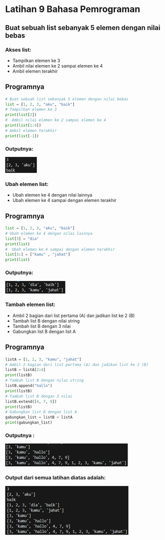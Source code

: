 # Latihan 9 Bahasa Pemrograman
## Buat sebuah list sebanyak 5 elemen dengan nilai bebas
### Akses list:
* Tampilkan elemen ke 3
* Ambil nilai elemen ke 2 sampai elemen ke 4
* Ambil elemen terakhir

## Programnya
``````python
# Buat sebuah list sebanyak 5 elemen dengan nilai bebas
list = [1, 2, 3, "aku", "baik"]
# Tampilkan elemen ke 3
print(list[2])
#  Ambil nilai elemen ke 2 sampai elemen ke 4
print(list[1:4])
# Ambil elemen terakhir
print(list[-1])
``````
### Outputnya:

![Alt text](outputlatihan1.png)

### Ubah elemen list:
* Ubah elemen ke 4 dengan nilai lainnya
* Ubah elemen ke 4 sampai dengan elemen terakhir

## Programnya
``````python
list = [1, 2, 3, "aku", "baik"]
# Ubah elemen ke 4 dengan nilai lainnya
list[3] = "dia"
print(list)
#  Ubah elemen ke 4 sampai dengan elemen terakhir
list[3:] = ["kamu" , "jahat"]
print(list)
``````
### Outputnya:

![Alt text](outputlatihan2.png)

### Tambah elemen list:
* Ambil 2 bagian dari list pertama (A) dan jadikan list ke 2 (B)
* Tambah list B dengan nilai string
* Tambah list B dengan 3 nilai
* Gabungkan list B dengan list A

## Programnya
``````python
listA = [1, 2, 3, "kamu", "jahat"]
# Ambil 2 bagian dari list pertama (A) dan jadikan list ke 2 (B)
listB = listA[2:4]
print(listB)
# Tambah list B dengan nilai string
listB.append("hallo")
print(listB)
# Tambah list B dengan 3 nilai
listB.extend([4, 7, 9])
print(listB)
# Gabungkan list B dengan list A
gabungkan_list = listB + listA
print(gabungkan_list)
``````
### Outputnya :

![Alt text](outputlatihan3.png)

### Output dari semua latihan diatas adalah:

![Alt text](outputlatihan.png)